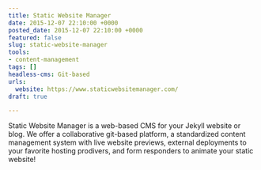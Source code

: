 ```yaml
---
title: Static Website Manager
date: 2015-12-07 22:10:00 +0000
posted_date: 2015-12-07 22:10:00 +0000
featured: false
slug: static-website-manager
tools:
- content-management
tags: []
headless-cms: Git-based
urls:
  website: https://www.staticwebsitemanager.com/
draft: true

---
```

Static Website Manager is a web-based CMS for your Jekyll website or blog. We offer a collaborative git-based platform, a standardized content management system with live website previews, external deployments to your favorite hosting prodivers, and form responders to animate your static website!
